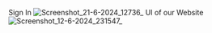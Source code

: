 Sign In
![Screenshot_21-6-2024_12736_](https://github.com/Manasavybhavi/Agri-organic/assets/93705309/8df5dfe5-390e-4f16-ab5f-d7c076e90e30)
UI of our Website
![Screenshot_12-6-2024_231547_](https://github.com/Manasavybhavi/Agri-organic/assets/93705309/47f8d6bd-c7a6-4172-a6a0-1a6a683bea76)

